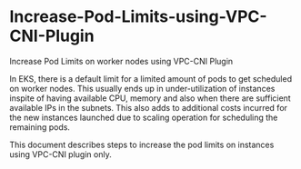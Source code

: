 # Increase-Pod-Limits-using-VPC-CNI-Plugin
Increase Pod Limits on worker nodes using VPC-CNI Plugin

In EKS, there is a default limit for a limited amount of pods to get scheduled on worker nodes. This usually ends up in under-utilization of instances inspite of having available CPU, memory and also when there are sufficient available IPs in the subnets. This also adds to additional costs incurred for the new instances launched due to scaling operation for scheduling the remaining pods.

This document describes steps to increase the pod limits on instances using VPC-CNI plugin only.

